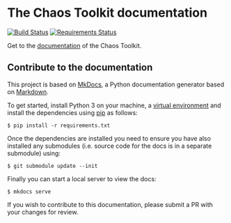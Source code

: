 # The Chaos Toolkit documentation

[![Build Status](https://travis-ci.org/chaostoolkit/chaostoolkit-documentation.svg?branch=master)](https://travis-ci.org/chaostoolkit/chaostoolkit-documentation)
[![Requirements Status](https://requires.io/github/chaostoolkit/chaostoolkit-documentation/requirements.svg?branch=gh-pages)](https://requires.io/github/chaostoolkit/chaostoolkit-documentation/requirements/?branch=gh-pages)

Get to the [documentation][live] of the Chaos Toolkit.

[live]: http://docs.chaostoolkit.org/

## Contribute to the documentation

This project is based on [MkDocs][], a Python documentation generator based on
[Markdown][].

To get started, install Python 3 on your machine, a [virtual environment][venv]
and install the dependencies using [pip][] as follows:

```
$ pip install -r requirements.txt
```

[MkDocs]: http://www.mkdocs.org/
[Markdown]: https://daringfireball.net/projects/markdown/syntax
[venv]: https://virtualenv.pypa.io/en/stable/
[pip]: https://pip.pypa.io/en/stable/installing/

Once the dependencies are installed you need to ensure you have also installed
 any submodules (i.e. source code for the docs is in a separate submodule) 
using:

```
$ git submodule update --init
```

Finally you can start a local server to view the docs:

```
$ mkdocs serve
```

If you wish to contribute to this documentation, please submit a PR with your
changes for review.